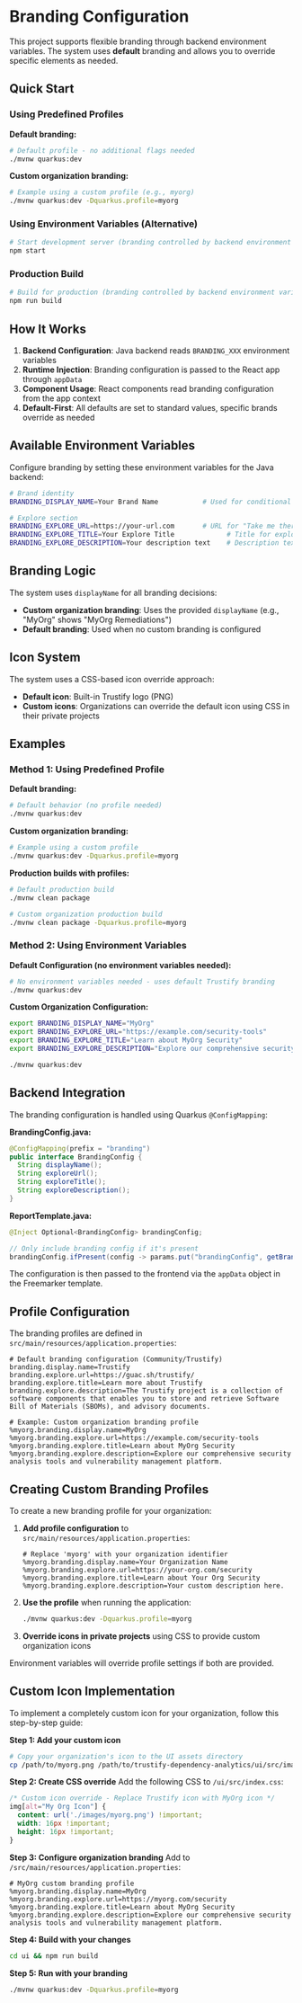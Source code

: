 # Branding Configuration

This project supports flexible branding through backend environment variables. The system uses **default** branding and allows you to override specific elements as needed.

## Quick Start

### Using Predefined Profiles

**Default branding:**
```bash
# Default profile - no additional flags needed
./mvnw quarkus:dev
```

**Custom organization branding:**
```bash
# Example using a custom profile (e.g., myorg)
./mvnw quarkus:dev -Dquarkus.profile=myorg
```

### Using Environment Variables (Alternative)
```bash
# Start development server (branding controlled by backend environment variables)
npm start
```

### Production Build
```bash
# Build for production (branding controlled by backend environment variables)
npm run build
```

## How It Works

1. **Backend Configuration**: Java backend reads `BRANDING_XXX` environment variables
2. **Runtime Injection**: Branding configuration is passed to the React app through `appData`
3. **Component Usage**: React components read branding configuration from the app context
4. **Default-First**: All defaults are set to standard values, specific brands override as needed

## Available Environment Variables

Configure branding by setting these environment variables for the Java backend:

```bash
# Brand identity
BRANDING_DISPLAY_NAME=Your Brand Name           # Used for conditional logic and remediation title

# Explore section
BRANDING_EXPLORE_URL=https://your-url.com       # URL for "Take me there" button
BRANDING_EXPLORE_TITLE=Your Explore Title             # Title for explore section
BRANDING_EXPLORE_DESCRIPTION=Your description text    # Description text
```

## Branding Logic

The system uses `displayName` for all branding decisions:

- **Custom organization branding**: Uses the provided `displayName` (e.g., "MyOrg" shows "MyOrg Remediations")
- **Default branding**: Used when no custom branding is configured

## Icon System

The system uses a CSS-based icon override approach:

- **Default icon**: Built-in Trustify logo (PNG)
- **Custom icons**: Organizations can override the default icon using CSS in their private projects

## Examples

### Method 1: Using Predefined Profile

**Default branding:**
```bash
# Default behavior (no profile needed)
./mvnw quarkus:dev
```

**Custom organization branding:**
```bash
# Example using a custom profile
./mvnw quarkus:dev -Dquarkus.profile=myorg
```

**Production builds with profiles:**
```bash
# Default production build
./mvnw clean package

# Custom organization production build
./mvnw clean package -Dquarkus.profile=myorg
```

### Method 2: Using Environment Variables

**Default Configuration (no environment variables needed):**
```bash
# No environment variables needed - uses default Trustify branding
./mvnw quarkus:dev
```

**Custom Organization Configuration:**
```bash
export BRANDING_DISPLAY_NAME="MyOrg"
export BRANDING_EXPLORE_URL="https://example.com/security-tools"
export BRANDING_EXPLORE_TITLE="Learn about MyOrg Security"
export BRANDING_EXPLORE_DESCRIPTION="Explore our comprehensive security analysis tools and vulnerability management platform."

./mvnw quarkus:dev
```

## Backend Integration

The branding configuration is handled using Quarkus `@ConfigMapping`:

**BrandingConfig.java:**
```java
@ConfigMapping(prefix = "branding")
public interface BrandingConfig {
  String displayName();
  String exploreUrl();
  String exploreTitle();
  String exploreDescription();
}
```

**ReportTemplate.java:**
```java
@Inject Optional<BrandingConfig> brandingConfig;

// Only include branding config if it's present
brandingConfig.ifPresent(config -> params.put("brandingConfig", getBrandingConfigMap(config)));
```

The configuration is then passed to the frontend via the `appData` object in the Freemarker template.

## Profile Configuration

The branding profiles are defined in `src/main/resources/application.properties`:

```properties
# Default branding configuration (Community/Trustify)
branding.display.name=Trustify
branding.explore.url=https://guac.sh/trustify/
branding.explore.title=Learn more about Trustify
branding.explore.description=The Trustify project is a collection of software components that enables you to store and retrieve Software Bill of Materials (SBOMs), and advisory documents.

# Example: Custom organization branding profile
%myorg.branding.display.name=MyOrg
%myorg.branding.explore.url=https://example.com/security-tools
%myorg.branding.explore.title=Learn about MyOrg Security
%myorg.branding.explore.description=Explore our comprehensive security analysis tools and vulnerability management platform.
```

## Creating Custom Branding Profiles

To create a new branding profile for your organization:

1. **Add profile configuration** to `src/main/resources/application.properties`:
   ```properties
   # Replace 'myorg' with your organization identifier
   %myorg.branding.display.name=Your Organization Name
   %myorg.branding.explore.url=https://your-org.com/security
   %myorg.branding.explore.title=Learn about Your Org Security
   %myorg.branding.explore.description=Your custom description here.
   ```

2. **Use the profile** when running the application:
   ```bash
   ./mvnw quarkus:dev -Dquarkus.profile=myorg
   ```

3. **Override icons in private projects** using CSS to provide custom organization icons

Environment variables will override profile settings if both are provided.

## Custom Icon Implementation

To implement a completely custom icon for your organization, follow this step-by-step guide:

**Step 1: Add your custom icon**
```bash
# Copy your organization's icon to the UI assets directory
cp /path/to/myorg.png /path/to/trustify-dependency-analytics/ui/src/images/myorg.png
```

**Step 2: Create CSS override**
Add the following CSS to `/ui/src/index.css`:
```css
/* Custom icon override - Replace Trustify icon with MyOrg icon */
img[alt="My Org Icon"] {
  content: url('./images/myorg.png') !important;
  width: 16px !important;
  height: 16px !important;
}
```

**Step 3: Configure organization branding**
Add to `/src/main/resources/application.properties`:
```properties
# MyOrg custom branding profile
%myorg.branding.display.name=MyOrg
%myorg.branding.explore.url=https://myorg.com/security
%myorg.branding.explore.title=Learn about MyOrg Security
%myorg.branding.explore.description=Explore our comprehensive security analysis tools and vulnerability management platform.
```

**Step 4: Build with your changes**
```bash
cd ui && npm run build
```

**Step 5: Run with your branding**
```bash
./mvnw quarkus:dev -Dquarkus.profile=myorg
```